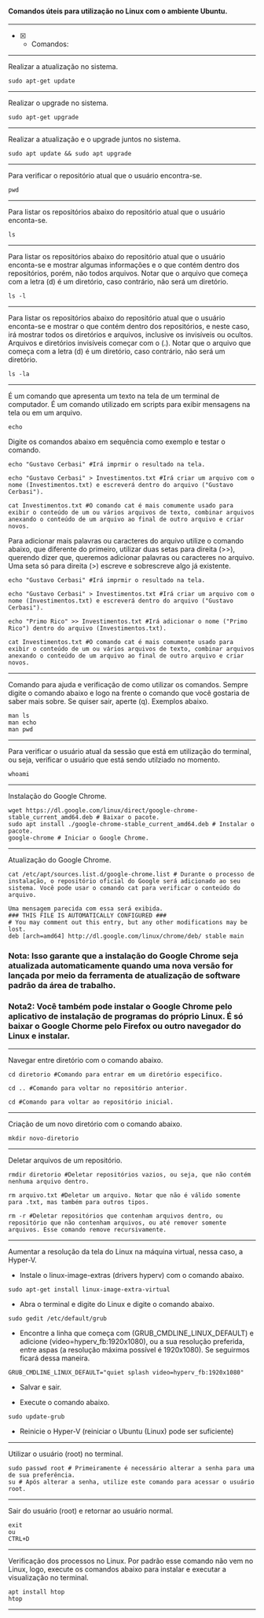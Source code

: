 #### Comandos úteis para utilização no Linux com o ambiente Ubuntu.

---

- [x] - Comandos:

---
Realizar a atualização no sistema.
```linux
sudo apt-get update
```
---
Realizar o upgrade no sistema.
```linux
sudo apt-get upgrade
```
---
Realizar a atualização e o upgrade juntos no sistema.
```linux
sudo apt update && sudo apt upgrade
```
---
Para verificar o repositório atual que o usuário encontra-se.
```linux
pwd
```
---
Para listar os repositórios abaixo do repositório atual que o usuário enconta-se.
```linux
ls
```
---
Para listar os repositórios abaixo do repositório atual que o usuário enconta-se e mostrar algumas informações e o que contém dentro dos repositórios, porém, não todos arquivos. Notar que o arquivo que começa com a letra (d) é um diretório, caso contrário, não será um diretório.
```linux
ls -l
```
---
Para listar os repositórios abaixo do repositório atual que o usuário enconta-se e mostrar o que contém dentro dos repositórios, e neste caso, irá mostrar todos os diretórios e arquivos, inclusive os invisíveis ou ocultos. Arquivos e diretórios invisíveis começar com o (.). Notar que o arquivo que começa com a letra (d) é um diretório, caso contrário, não será um diretório. 
```linux
ls -la
```
---
É um comando que apresenta um texto na tela de um terminal de computador. É um comando utilizado em scripts para exibir mensagens na tela ou em um arquivo.
```linux
echo
```

Digite os comandos abaixo em sequência como exemplo e testar o comando.
```linux
echo "Gustavo Cerbasi" #Irá imprmir o resultado na tela.

echo "Gustavo Cerbasi" > Investimentos.txt #Irá criar um arquivo com o nome (Investimentos.txt) e escreverá dentro do arquivo ("Gustavo Cerbasi").

cat Investimentos.txt #O comando cat é mais comumente usado para exibir o conteúdo de um ou vários arquivos de texto, combinar arquivos anexando o conteúdo de um arquivo ao final de outro arquivo e criar novos.
```

Para adicionar mais palavras ou caracteres do arquivo utilize o comando abaixo, que diferente do primeiro, utilizar duas setas para direita (>>), querendo dizer que, queremos adicionar palavras ou caracteres no arquivo. Uma seta só para direita (>) escreve e sobrescreve algo já existente.
```linux
echo "Gustavo Cerbasi" #Irá imprmir o resultado na tela.

echo "Gustavo Cerbasi" > Investimentos.txt #Irá criar um arquivo com o nome (Investimentos.txt) e escreverá dentro do arquivo ("Gustavo Cerbasi").

echo "Primo Rico" >> Investimentos.txt #Irá adicionar o nome ("Primo Rico") dentro do arquivo (Investimentos.txt).

cat Investimentos.txt #O comando cat é mais comumente usado para exibir o conteúdo de um ou vários arquivos de texto, combinar arquivos anexando o conteúdo de um arquivo ao final de outro arquivo e criar novos.
```
---
Comando para ajuda e verificação de como utilizar os comandos. Sempre digite o comando abaixo e logo na frente o comando que você gostaria de saber mais sobre. Se quiser sair, aperte (q). Exemplos abaixo.
```linux
man ls
man echo
man pwd
```
---
Para verificar o usuário atual da sessão que está em utilização do terminal, ou seja, verificar o usuário que está sendo utilziado no momento.
```linux
whoami
```
---
Instalação do Google Chrome.
```linux
wget https://dl.google.com/linux/direct/google-chrome-stable_current_amd64.deb # Baixar o pacote.
sudo apt install ./google-chrome-stable_current_amd64.deb # Instalar o pacote.
google-chrome # Iniciar o Google Chrome.
```
---
Atualização do Google Chrome.
```linux
cat /etc/apt/sources.list.d/google-chrome.list # Durante o processo de instalação, o repositório oficial do Google será adicionado ao seu sistema. Você pode usar o comando cat para verificar o conteúdo do arquivo.
```
```linux
Uma mensagem parecida com essa será exibida.
### THIS FILE IS AUTOMATICALLY CONFIGURED ###
# You may comment out this entry, but any other modifications may be lost.
deb [arch=amd64] http://dl.google.com/linux/chrome/deb/ stable main
```

### Nota: Isso garante que a instalação do Google Chrome seja atualizada automaticamente quando uma nova versão for lançada por meio da ferramenta de atualização de software padrão da área de trabalho.

### Nota2: Você também pode instalar o Google Chrome pelo aplicativo de instalação de programas do próprio Linux. É só baixar o Google Chorme pelo Firefox ou outro navegador do Linux e instalar.
---
Navegar entre diretório com o comando abaixo.
```linux
cd diretorio #Comando para entrar em um diretório especifico.

cd .. #Comando para voltar no repositório anterior.

cd #Comando para voltar ao repositório inicial.
```
---
Criação de um novo diretório com o comando abaixo.
```linux
mkdir novo-diretorio
```
---
Deletar arquivos de um repositório.
```linux
rmdir diretorio #Deletar repositórios vazios, ou seja, que não contém nenhuma arquivo dentro.

rm arquivo.txt #Deletar um arquivo. Notar que não é válido somente para .txt, mas também para outros tipos.

rm -r #Deletar repositórios que contenham arquivos dentro, ou repositório que não contenham arquivos, ou até remover somente arquivos. Esse comando remove recursivamente.
```
---
Aumentar a resolução da tela do Linux na máquina virtual, nessa caso, a Hyper-V.

* Instale o linux-image-extras (drivers hyperv) com o comando abaixo.
```linux
sudo apt-get install linux-image-extra-virtual
```

* Abra o terminal e digite do Linux e digite o comando abaixo.
```linux
sudo gedit /etc/default/grub
```

* Encontre a linha que começa com (GRUB_CMDLINE_LINUX_DEFAULT) e adicione (video=hyperv_fb:1920x1080), ou a sua resolução preferida, entre aspas (a resolução máxima possível é 1920x1080). Se seguirmos ficará dessa maneira.
```linux
GRUB_CMDLINE_LINUX_DEFAULT="quiet splash video=hyperv_fb:1920x1080"
```
* Salvar e sair.

* Execute o comando abaixo.
```linux
sudo update-grub
```

* Reinicie o Hyper-V (reiniciar o Ubuntu (Linux) pode ser suficiente)
---
Utilizar o usuário (root) no terminal.
```linux
sudo passwd root # Primeiramente é necessário alterar a senha para uma de sua preferência.
su # Após alterar a senha, utilize este comando para acessar o usuário root.
```
---
Sair do usuário (root) e retornar ao usuário normal.
```linux
exit
ou
CTRL+D
```
---
Verificação dos processos no Linux. Por padrão esse comando não vem no Linux, logo, execute os comandos abaixo para instalar e executar a visualização no terminal.
```linux
apt install htop
htop
```
---




